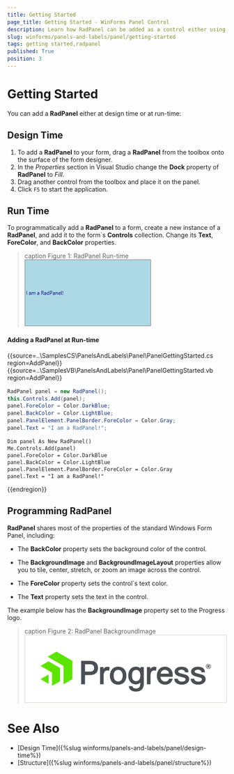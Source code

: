 ```yaml
---
title: Getting Started
page_title: Getting Started - WinForms Panel Control
description: Learn how RadPanel can be added as a control either using the Visual Studio designer or be created programmatically 
slug: winforms/panels-and-labels/panel/getting-started
tags: getting started,radpanel
published: True
position: 3
---
```


# Getting Started

You can add a **RadPanel** either at design time or at run-time:

## Design Time

1. To add a **RadPanel** to your form, drag a **RadPanel** from the toolbox onto the surface of the form designer.
2. In the *Properties* section in Visual Studio change the **Dock** property of **RadPanel** to *Fill*.
3. Drag another control from the toolbox and place it on the panel.
4. Click `F5` to start the application.

## Run Time

To programmatically add a **RadPanel** to a form, create a new instance of a **RadPanel**, and add it to the form`s __Controls__ collection. Change its **Text**, **ForeColor**, and **BackColor** properties.

>caption Figure 1: RadPanel Run-time
![panels-and-labels-panel-getting-started 001](images/panels-and-labels-panel-getting-started001.png)

#### Adding a RadPanel at Run-time 

{{source=..\SamplesCS\PanelsAndLabels\Panel\PanelGettingStarted.cs region=AddPanel}} 
{{source=..\SamplesVB\PanelsAndLabels\Panel\PanelGettingStarted.vb region=AddPanel}}
````C#
RadPanel panel = new RadPanel();
this.Controls.Add(panel);
panel.ForeColor = Color.DarkBlue;
panel.BackColor = Color.LightBlue;
panel.PanelElement.PanelBorder.ForeColor = Color.Gray;
panel.Text = "I am a RadPanel!";

````
````VB.NET
Dim panel As New RadPanel()
Me.Controls.Add(panel)
panel.ForeColor = Color.DarkBlue
panel.BackColor = Color.LightBlue
panel.PanelElement.PanelBorder.ForeColor = Color.Gray
panel.Text = "I am a RadPanel!"

````



{{endregion}}

## Programming RadPanel

**RadPanel** shares most of the properties of the standard Windows Form Panel, including:

* The __BackColor__ property sets the background color of the control.

* The __BackgroundImage__ and __BackgroundImageLayout__ properties allow you to tile, center, stretch, or zoom an image across the control.

* The __ForeColor__ property sets the control`s text color.

* The __Text__ property sets the text in the control.

The example below has the **BackgroundImage** property set to the Progress logo.

>caption Figure 2: RadPanel BackgroundImage
![panels-and-labels-panel-getting-started 002](images/panels-and-labels-panel-getting-started002.png)

# See Also

* [Design Time]({%slug winforms/panels-and-labels/panel/design-time%})
* [Structure]({%slug winforms/panels-and-labels/panel/structure%})
